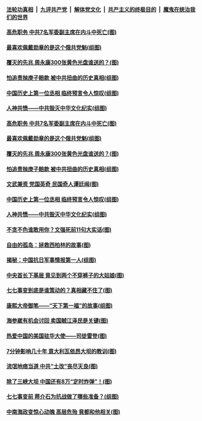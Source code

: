 ####  [法轮功真相](../../../../basic/blob/master/README.md?t=07100231) &nbsp;|&nbsp; [九评共产党](../../../../9ping.md/blob/master/README.md?t=07100231) &nbsp;|&nbsp; [解体党文化](../../../../jtdwh.md/blob/master/README.md?t=07100231)  &nbsp;|&nbsp; [共产主义的终极目的](../../../../gczydzjmd.md/blob/master/README.md?t=07100231) &nbsp;|&nbsp; [魔鬼在统治我们的世界](../../../../mgztzwmdsj.md/blob/master/README.md?t=07100231) 

#### [高危职务 中共7名军委副主席在内斗中死亡(图)](../pages/p6/937966.md?t=07100231) 

#### [最喜欢佩戴勋章的是这个俄共党魁(组图)](../pages/p6/938666.md?t=07100231) 

#### [覆灭的先兆 周永康300张黄色光盘谁送的？(图)](../pages/p6/938537.md?t=07100231) 

#### [怕追责抛庚子赔款 被中共扭曲的历史真相(组图)](../pages/p6/938779.md?t=07100231) 

#### [中国历史上第一位丞相 临终预言令人惊叹(组图)](../pages/p6/938665.md?t=07100231) 

#### [人神共愤——中共毁灭中华文化纪实(组图)](../pages/p6/938791.md?t=07100231) 

#### [高危职务 中共7名军委副主席在内斗中死亡(图)](../pages/p6/937966.md?t=07100231) 

#### [最喜欢佩戴勋章的是这个俄共党魁(组图)](../pages/p6/938666.md?t=07100231) 

#### [覆灭的先兆 周永康300张黄色光盘谁送的？(图)](../pages/p6/938537.md?t=07100231) 

#### [怕追责抛庚子赔款 被中共扭曲的历史真相(组图)](../pages/p6/938779.md?t=07100231) 

#### [文武兼资 党国英奇 民国奇人谭廷闿(图)](../pages/p6/938512.md?t=07100231) 

#### [中国历史上第一位丞相 临终预言令人惊叹(组图)](../pages/p6/938665.md?t=07100231) 

#### [人神共愤——中共毁灭中华文化纪实(组图)](../pages/p6/938791.md?t=07100231) 

#### [不贪不色谁敢用你？文强死前11句大实话(图)](../pages/p6/938533.md?t=07100231) 

#### [自由的孤岛：拯救西柏林的故事(图)](../pages/p6/938683.md?t=07100231) 

#### [揭秘：中国抗日军事情报第一人(组图)](../pages/p6/938662.md?t=07100231) 

#### [中央首长下基层 竟见到两个不穿裤子的大姑娘(图)](../pages/p6/937961.md?t=07100231) 

#### [七七事变到底是谁策动的？真相藏不住了(图)](../pages/p6/918522.md?t=07100231) 

#### [康熙大帝御笔——“天下第一福”的故事(组图)](../pages/p6/938350.md?t=07100231) 

#### [海参崴有机会讨回 卖国贼江泽民是关键(图)](../pages/p6/938782.md?t=07100231) 

#### [热爱中国的美国驻华大使——司徒雷登(图)](../pages/p6/934961.md?t=07100231) 

#### [7分钟影响几十年 意大利瓦依昂大坝的教训(图)](../pages/p6/937542.md?t=07100231) 

#### [流氓地痞当道 中共“土改”丧尽天良(图)](../pages/p6/937896.md?t=07100231) 

#### [除了三峡大坝 中国还有8万“定时炸弹”！(图)](../pages/p6/937540.md?t=07100231) 

#### [七七事变前 蒋介石为抗战做了哪些准备？(组图)](../pages/p6/938219.md?t=07100231) 

#### [中南海政变惊心动魄 高层危殆 竟都和他相关(图)](../pages/p6/937814.md?t=07100231) 

